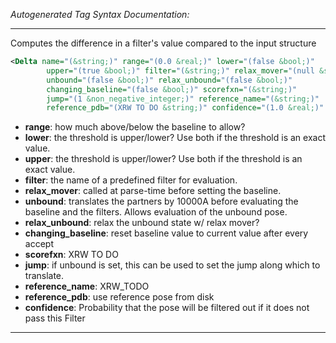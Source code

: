 _Autogenerated Tag Syntax Documentation:_

---
Computes the difference in a filter's value compared to the input structure

```xml
<Delta name="(&string;)" range="(0.0 &real;)" lower="(false &bool;)"
        upper="(true &bool;)" filter="(&string;)" relax_mover="(null &string;)"
        unbound="(false &bool;)" relax_unbound="(false &bool;)"
        changing_baseline="(false &bool;)" scorefxn="(&string;)"
        jump="(1 &non_negative_integer;)" reference_name="(&string;)"
        reference_pdb="(XRW TO DO &string;)" confidence="(1.0 &real;)" />
```

-   **range**: how much above/below the baseline to allow?
-   **lower**: the threshold is upper/lower? Use both if the threshold is an exact value.
-   **upper**: the threshold is upper/lower? Use both if the threshold is an exact value.
-   **filter**: the name of a predefined filter for evaluation.
-   **relax_mover**: called at parse-time before setting the baseline.
-   **unbound**: translates the partners by 10000A before evaluating the baseline and the filters. Allows evaluation of the unbound pose.
-   **relax_unbound**: relax the unbound state w/ relax mover?
-   **changing_baseline**: reset baseline value to current value after every accept
-   **scorefxn**: XRW TO DO
-   **jump**: if unbound is set, this can be used to set the jump along which to translate.
-   **reference_name**: XRW_TODO
-   **reference_pdb**: use reference pose from disk
-   **confidence**: Probability that the pose will be filtered out if it does not pass this Filter

---
